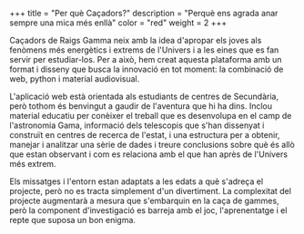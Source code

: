+++
title = "Per què Caçadors?"
description = "Perquè ens agrada anar sempre una mica més enllà"
color = "red"
weight = 2
+++

Caçadors de Raigs Gamma neix amb la idea d'apropar els joves als fenòmens més energètics i extrems de l'Univers i a les eines que es fan servir per estudiar-los. Per a això, hem creat aquesta plataforma amb un format i disseny que busca la innovació en tot moment: la combinació de web, python i material audiovisual.

L'aplicació web està orientada als estudiants de centres de Secundària, però tothom és benvingut a gaudir de l'aventura que hi ha dins. Inclou material educatiu per conèixer el treball que es desenvolupa en el camp de l'astronomia Gama, informació dels telescopis que s'han dissenyat i construït en centres de recerca de l'estat, i una estructura per a obtenir, manejar i analitzar una sèrie de dades i treure conclusions sobre què és allò que estan observant i com es relaciona amb el que han après de l'Univers més extrem.

Els missatges i l'entorn estan adaptats a les edats a què s'adreça el projecte, però no es tracta simplement d'un divertiment. La complexitat del projecte augmentarà a mesura que s'embarquin en la caça de gammes, però la component d'investigació es barreja amb el joc, l'aprenentatge i el repte que suposa un bon enigma.
